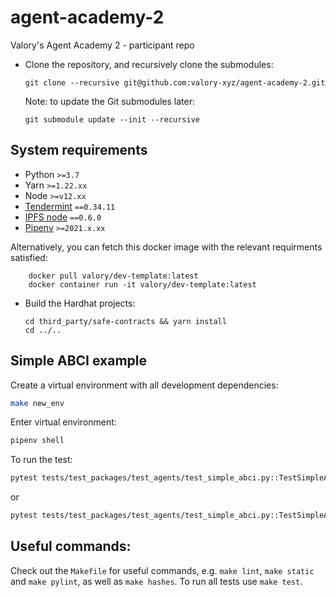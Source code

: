
# agent-academy-2

Valory's Agent Academy 2 - participant repo

- Clone the repository, and recursively clone the submodules:

      git clone --recursive git@github.com:valory-xyz/agent-academy-2.git

  Note: to update the Git submodules later:

      git submodule update --init --recursive

## System requirements

- Python `>=3.7`
- Yarn `>=1.22.xx`
- Node `>=v12.xx`
- [Tendermint](https://docs.tendermint.com/master/introduction/install.html) `==0.34.11`
- [IPFS node](https://docs.ipfs.io/install/command-line/#official-distributions) `==0.6.0`
- [Pipenv](https://pipenv.pypa.io/en/latest/install/) `>=2021.x.xx`

Alternatively, you can fetch this docker image with the relevant requirments satisfied:

        docker pull valory/dev-template:latest
        docker container run -it valory/dev-template:latest

- Build the Hardhat projects:

      cd third_party/safe-contracts && yarn install
      cd ../..

## Simple ABCI example

Create a virtual environment with all development dependencies:

```bash
make new_env
```

Enter virtual environment:

``` bash
pipenv shell
```

To run the test:

``` bash
pytest tests/test_packages/test_agents/test_simple_abci.py::TestSimpleABCISingleAgent
```

or

``` bash
pytest tests/test_packages/test_agents/test_simple_abci.py::TestSimpleABCITwoAgents
```

## Useful commands:

Check out the `Makefile` for useful commands, e.g. `make lint`, `make static` and `make pylint`, as well
as `make hashes`. To run all tests use `make test`.
